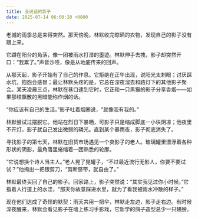 ```yaml
---
title: 会说话的影子
date: 2025-07-14 06:00:28 +0800
---
```


老城的雨季总是来得突然。那天傍晚，林默收完晾晒的衣物，发现自己的影子没有跟上来。

它蹲在阳台的角落，像一团被雨水打湿的墨迹。林默伸手去拽，影子却突然开口：“我累了。”声音沙哑，像是从地底传来的回声。

从那天起，影子开始有了自己的作息。它拒绝在正午出现，说阳光太刺眼；讨厌踩水坑，抱怨会感冒；最让林默头疼的是，它总在深夜溜去和路灯下的其他影子聚会。某天凌晨三点，林默在巷口逮到它时，它正和一只黑猫的影子分享香烟——如果那缕飘散的黑暗能称作烟的话。

“你应该有自己的生活。”影子吐着烟圈说，“就像我有我的。”

林默尝试过摆脱它。他站在烈日下暴晒，可影子只是缩成脚底一小块阴凉；他夜里不开灯，影子就自己发出微弱的磷光。直到某个暴雨夜，影子彻底消失了。

寻找影子的第七天，林默在旧货市场遇见一个卖影子的老人。玻璃罐里漂浮着各种形状的阴影，最角落里蜷缩着一团熟悉的轮廓。

“它说想换个诗人当主人。”老人晃了晃罐子，“不过最近流行无影人，你要不要试试？”他掏出一把银剪刀，“剪断脐带，就自由了。”

林默最终买回了自己的影子。回家路上，影子突然说：“其实我见过你小时候。”它指着人行道上的水洼，“那天你故意踩进水里，就为了看我被雨水冲散的样子。”

现在他们达成了奇怪的默契：雨天共用一把伞，林默走左边，影子走右边。有时候深夜醒来，林默会看见影子在墙上练习手影戏，它新学的鸽子造型总少一只翅膀。
